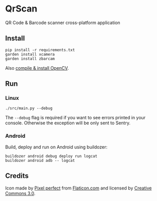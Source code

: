 # QrScan
QR Code &amp; Barcode scanner cross-platform application


## Install
```
pip install -r requirements.txt
garden install xcamera
garden install zbarcam
```
Also [compile & install OpenCV](https://github.com/AndreMiras/garden.zbarcam/blob/develop/OpenCV.md).


## Run

### Linux
```
./src/main.py --debug
```
The `--debug` flag is required if you want to see errors printed in your console.
Otherwise the exception will be only sent to Sentry.

### Android
Build, deploy and run on Android using buildozer:
```
buildozer android debug deploy run logcat
buildozer android adb -- logcat
```


## Credits

Icon made by [Pixel perfect](https://www.flaticon.com/authors/pixel-perfect) from [Flaticon.com](https://www.flaticon.com/) and licensed by [Creative Commons 3.0](http://creativecommons.org/licenses/by/3.0/).
